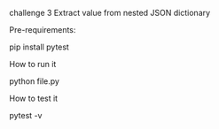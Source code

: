 challenge 3
Extract value from nested JSON dictionary

Pre-requirements:

pip install pytest

How to run it

python file.py

How to test it

pytest -v
